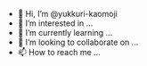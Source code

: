 - 👋 Hi, I’m @yukkuri-kaomoji
- 👀 I’m interested in ...
- 🌱 I’m currently learning ...
- 💞️ I’m looking to collaborate on ...
- 📫 How to reach me ...

<!---
yukkuri-kaomoji/yukkuri-kaomoji is a ✨ special ✨ repository because its `README.md` (this file) appears on your GitHub profile.
You can click the Preview link to take a look at your changes.
--->
